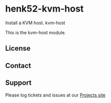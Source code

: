 # henk52-kvm-host
Install a KVM host.
kvm-host

This is the kvm-host module.

License
-------


Contact
-------


Support
-------

Please log tickets and issues at our [Projects site](http://projects.example.com)
